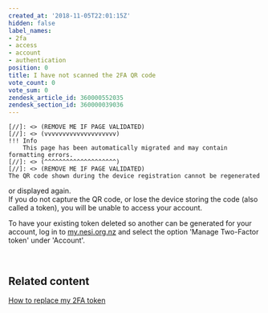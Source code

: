 ```yaml
---
created_at: '2018-11-05T22:01:15Z'
hidden: false
label_names:
- 2fa
- access
- account
- authentication
position: 0
title: I have not scanned the 2FA QR code
vote_count: 0
vote_sum: 0
zendesk_article_id: 360000552035
zendesk_section_id: 360000039036
---
```



    [//]: <> (REMOVE ME IF PAGE VALIDATED)
    [//]: <> (vvvvvvvvvvvvvvvvvvvv)
    !!! Info
        This page has been automatically migrated and may contain formatting errors.
    [//]: <> (^^^^^^^^^^^^^^^^^^^^)
    [//]: <> (REMOVE ME IF PAGE VALIDATED)
    The QR code shown during the device registration cannot be regenerated
or displayed again.  
If you do not capture the QR code, or lose the device storing the code
(also called a token), you will be unable to access your account. 

To have your existing token deleted so another can be generated for your
account, log in to [my.nesi.org.nz](https://my.nesi.org.nz) and select
the option 'Manage Two-Factor token' under 'Account'.

 

## Related content

[How to replace my 2FA
token](https://support.nesi.org.nz/hc/en-gb/articles/360000684635)

 
